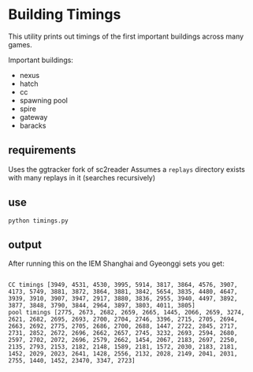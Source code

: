 Building Timings
================


This utility prints out timings of the first important buildings across
many games.


Important buildings:

* nexus
* hatch
* cc
* spawning pool
* spire
* gateway
* baracks


requirements
------------

Uses the ggtracker fork of sc2reader
Assumes a ``replays`` directory exists with many replays in it (searches recursively)


use
---

```shell
python timings.py
```


output
------


After running this on the IEM Shanghai and Gyeonggi sets you get:

```

CC timings [3949, 4531, 4530, 3995, 5914, 3817, 3864, 4576, 3907, 4173, 5749, 3881, 3872, 3864, 3881, 3842, 5654, 3835, 4480, 4647, 3939, 3910, 3907, 3947, 2917, 3880, 3836, 2955, 3940, 4497, 3892, 3877, 3848, 3790, 3844, 2964, 3897, 3803, 4011, 3805]
pool timings [2775, 2673, 2682, 2659, 2665, 1445, 2066, 2659, 3274, 2621, 2682, 2695, 2693, 2700, 2704, 2746, 3396, 2715, 2705, 2694, 2663, 2692, 2775, 2705, 2686, 2700, 2688, 1447, 2722, 2845, 2717, 2731, 2852, 2672, 2696, 2662, 2657, 2745, 3232, 2693, 2594, 2680, 2597, 2702, 2072, 2696, 2579, 2662, 1454, 2067, 2183, 2697, 2250, 2135, 2793, 2153, 2182, 2148, 1589, 2181, 1572, 2030, 2183, 2181, 1452, 2029, 2023, 2641, 1428, 2556, 2132, 2028, 2149, 2041, 2031, 2755, 1440, 1452, 23470, 3347, 2723]

```
